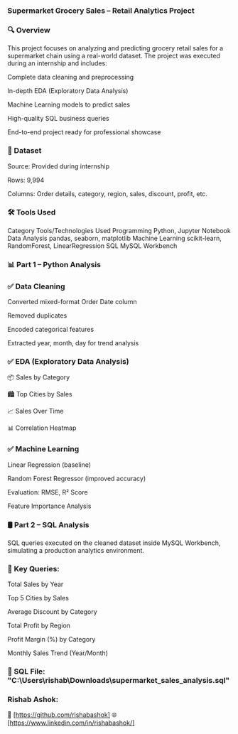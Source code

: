 ### Supermarket Grocery Sales – Retail Analytics Project
### 🔍 Overview
This project focuses on analyzing and predicting grocery retail sales for a supermarket chain using a real-world dataset. The project was executed during an internship and includes:

Complete data cleaning and preprocessing

In-depth EDA (Exploratory Data Analysis)

Machine Learning models to predict sales

High-quality SQL business queries

End-to-end project ready for professional showcase

### 📁 Dataset
Source: Provided during internship

Rows: 9,994

Columns: Order details, category, region, sales, discount, profit, etc.

### 🛠️ Tools Used
Category	Tools/Technologies Used
Programming	Python, Jupyter Notebook
Data Analysis	pandas, seaborn, matplotlib
Machine Learning	scikit-learn, RandomForest, LinearRegression
SQL	MySQL Workbench

### 📊 Part 1 – Python Analysis
### ✅ Data Cleaning
Converted mixed-format Order Date column

Removed duplicates

Encoded categorical features

Extracted year, month, day for trend analysis

### ✅ EDA (Exploratory Data Analysis)
📦 Sales by Category

🏙️ Top Cities by Sales

📈 Sales Over Time

📊 Correlation Heatmap

### ✅ Machine Learning
Linear Regression (baseline)

Random Forest Regressor (improved accuracy)

Evaluation: RMSE, R² Score

Feature Importance Analysis

### 🛢️ Part 2 – SQL Analysis
SQL queries executed on the cleaned dataset inside MySQL Workbench, simulating a production analytics environment.

### 🧠 Key Queries:
Total Sales by Year

Top 5 Cities by Sales

Average Discount by Category

Total Profit by Region

Profit Margin (%) by Category

Monthly Sales Trend (Year/Month)

### 📂 SQL File: "C:\Users\rishab\Downloads\supermarket_sales_analysis.sql"


### Rishab Ashok:
📧 [https://github.com/rishabashok]
🌐 [https://www.linkedin.com/in/rishabashok/]



